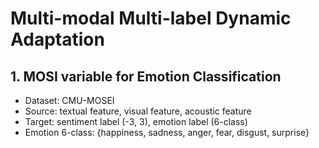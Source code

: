 # Multi-modal Multi-label Dynamic Adaptation

## 1. MOSI variable for Emotion Classification

* Dataset: CMU-MOSEI
* Source: textual feature, visual feature, acoustic feature
* Target: sentiment label (-3, 3), emotion label (6-class)
* Emotion 6-class: ​​​​{​​​​​happiness, sadness, anger, fear, disgust, surprise}
